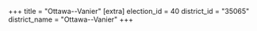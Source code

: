 +++
title = "Ottawa--Vanier"
[extra]
election_id = 40
district_id = "35065"
district_name = "Ottawa--Vanier"
+++
